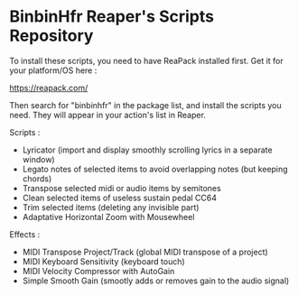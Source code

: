 # BinbinHfr Reaper's Scripts Repository

To install these scripts, you need to have ReaPack installed first. Get it for your platform/OS here :

https://reapack.com/

Then search for "binbinhfr" in the package list, and install the scripts you need.
They will appear in your action's list in Reaper.

Scripts :
- Lyricator (import and display smoothly scrolling lyrics in a separate window)
- Legato notes of selected items to avoid overlapping notes (but keeping chords) 
- Transpose selected midi or audio items by semitones
- Clean selected items of useless sustain pedal CC64
- Trim selected items (deleting any invisible part)
- Adaptative Horizontal Zoom with Mousewheel


Effects :
- MIDI Transpose Project/Track (global MIDI transpose of a project)
- MIDI Keyboard Sensitivity (keyboard touch)
- MIDI Velocity Compressor with AutoGain
- Simple Smooth Gain (smootly adds or removes gain to the audio signal)

